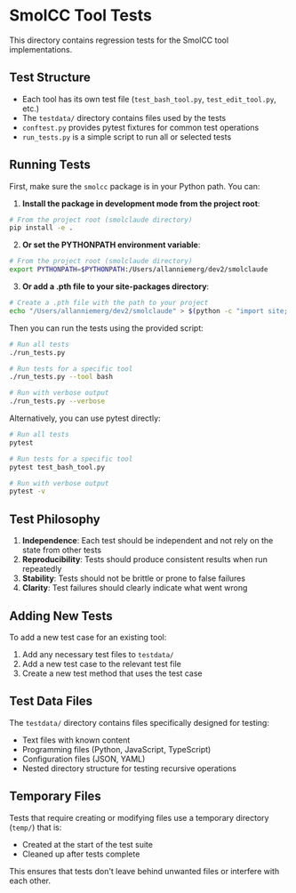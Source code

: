 # SmolCC Tool Tests

This directory contains regression tests for the SmolCC tool implementations. 

## Test Structure

- Each tool has its own test file (`test_bash_tool.py`, `test_edit_tool.py`, etc.)
- The `testdata/` directory contains files used by the tests
- `conftest.py` provides pytest fixtures for common test operations
- `run_tests.py` is a simple script to run all or selected tests

## Running Tests

First, make sure the `smolcc` package is in your Python path. You can:

1. **Install the package in development mode from the project root**:

```bash
# From the project root (smolclaude directory)
pip install -e .
```

2. **Or set the PYTHONPATH environment variable**:

```bash
# From the project root (smolclaude directory)
export PYTHONPATH=$PYTHONPATH:/Users/allanniemerg/dev2/smolclaude
```

3. **Or add a .pth file to your site-packages directory**:

```bash
# Create a .pth file with the path to your project
echo "/Users/allanniemerg/dev2/smolclaude" > $(python -c "import site; print(site.getsitepackages()[0])")/smolcc.pth
```

Then you can run the tests using the provided script:

```bash
# Run all tests
./run_tests.py

# Run tests for a specific tool
./run_tests.py --tool bash

# Run with verbose output
./run_tests.py --verbose
```

Alternatively, you can use pytest directly:

```bash
# Run all tests
pytest

# Run tests for a specific tool
pytest test_bash_tool.py

# Run with verbose output
pytest -v
```

## Test Philosophy

1. **Independence**: Each test should be independent and not rely on the state from other tests
2. **Reproducibility**: Tests should produce consistent results when run repeatedly
3. **Stability**: Tests should not be brittle or prone to false failures
4. **Clarity**: Test failures should clearly indicate what went wrong

## Adding New Tests

To add a new test case for an existing tool:

1. Add any necessary test files to `testdata/`
2. Add a new test case to the relevant test file
3. Create a new test method that uses the test case

## Test Data Files

The `testdata/` directory contains files specifically designed for testing:

- Text files with known content
- Programming files (Python, JavaScript, TypeScript)
- Configuration files (JSON, YAML)
- Nested directory structure for testing recursive operations

## Temporary Files

Tests that require creating or modifying files use a temporary directory (`temp/`) that is:
- Created at the start of the test suite
- Cleaned up after tests complete

This ensures that tests don't leave behind unwanted files or interfere with each other.